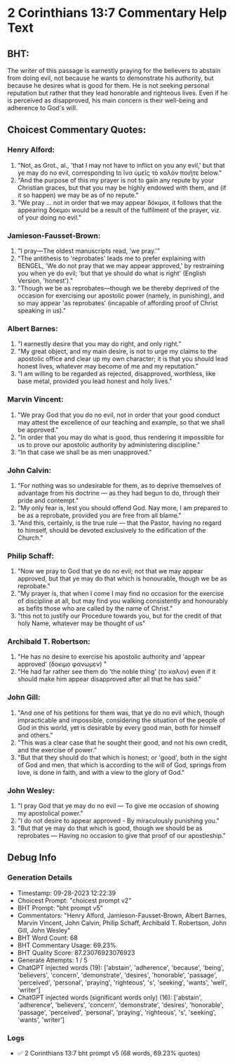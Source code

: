 # 2 Corinthians 13:7 Commentary Help Text

## BHT:
The writer of this passage is earnestly praying for the believers to abstain from doing evil, not because he wants to demonstrate his authority, but because he desires what is good for them. He is not seeking personal reputation but rather that they lead honorable and righteous lives. Even if he is perceived as disapproved, his main concern is their well-being and adherence to God's will.

## Choicest Commentary Quotes:
### Henry Alford:
1. "Not, as Grot., al., 'that I may not have to inflict on you any evil,' but that ye may do no evil, corresponding to ἵνα ὑμεῖς τὸ καλὸν ποιῆτε below."
2. "And the purpose of this my prayer is not to gain any repute by your Christian graces, but that you may be highly endowed with them, and (if it so happen) we may be as of no repute."
3. "We pray ... not in order that we may appear δόκιμοι, it follows that the appearing δόκιμοι would be a result of the fulfilment of the prayer, viz. of your doing no evil."

### Jamieson-Fausset-Brown:
1. "I pray—The oldest manuscripts read, 'we pray.'"
2. "The antithesis to 'reprobates' leads me to prefer explaining with BENGEL, 'We do not pray that we may appear approved,' by restraining you when ye do evil; 'but that ye should do what is right' (English Version, 'honest')."
3. "Though we be as reprobates—though we be thereby deprived of the occasion for exercising our apostolic power (namely, in punishing), and so may appear 'as reprobates' (incapable of affording proof of Christ speaking in us)."

### Albert Barnes:
1. "I earnestly desire that you may do right, and only right."
2. "My great object, and my main desire, is not to urge my claims to the apostolic office and clear up my own character; it is that you should lead honest lives, whatever may become of me and my reputation."
3. "I am willing to be regarded as rejected, disapproved, worthless, like base metal, provided you lead honest and holy lives."

### Marvin Vincent:
1. "We pray God that you do no evil, not in order that your good conduct may attest the excellence of our teaching and example, so that we shall be approved."
2. "In order that you may do what is good, thus rendering it impossible for us to prove our apostolic authority by administering discipline."
3. "In that case we shall be as men unapproved."

### John Calvin:
1. "For nothing was so undesirable for them, as to deprive themselves of advantage from his doctrine — as they had begun to do, through their pride and contempt."
2. "My only fear is, lest you should offend God. Nay more, I am prepared to be as a reprobate, provided you are free from all blame."
3. "And this, certainly, is the true rule — that the Pastor, having no regard to himself, should be devoted exclusively to the edification of the Church."

### Philip Schaff:
1. "Now we pray to God that ye do no evil; not that we may appear approved, but that ye may do that which is honourable, though we be as reprobate." 
2. "My prayer is, that when I come I may find no occasion for the exercise of discipline at all, but may find you walking consistently and honourably as befits those who are called by the name of Christ."
3. "this not to justify our Procedure towards you, but for the credit of that holy Name, whatever may be thought of us"

### Archibald T. Robertson:
1. "He has no desire to exercise his apostolic authority and 'appear approved' (δοκιμο φανωμεν) "
2. "He had far rather see them do 'the noble thing' (το καλον) even if it should make him appear disapproved after all that he has said."

### John Gill:
1. "And one of his petitions for them was, that ye do no evil which, though impracticable and impossible, considering the situation of the people of God in this world, yet is desirable by every good man, both for himself and others."
2. "This was a clear case that he sought their good, and not his own credit, and the exercise of power."
3. "But that they should do that which is honest; or 'good', both in the sight of God and men, that which is according to the will of God, springs from love, is done in faith, and with a view to the glory of God."

### John Wesley:
1. "I pray God that ye may do no evil — To give me occasion of showing my apostolical power."
2. "I do not desire to appear approved - By miraculously punishing you."
3. "But that ye may do that which is good, though we should be as reprobates — Having no occasion to give that proof of our apostleship."


## Debug Info
### Generation Details
- Timestamp: 09-28-2023 12:22:39
- Choicest Prompt: "choicest prompt v2"
- BHT Prompt: "bht prompt v5"
- Commentators: "Henry Alford, Jamieson-Fausset-Brown, Albert Barnes, Marvin Vincent, John Calvin, Philip Schaff, Archibald T. Robertson, John Gill, John Wesley"
- BHT Word Count: 68
- BHT Commentary Usage: 69.23%
- BHT Quality Score: 87.23076923076923
- Generate Attempts: 1 / 5
- ChatGPT injected words (19):
	['abstain', 'adherence', 'because', 'being', 'believers', 'concern', 'demonstrate', 'desires', 'honorable', 'passage', 'perceived', 'personal', 'praying', 'righteous', 's', 'seeking', 'wants', 'well', 'writer']
- ChatGPT injected words (significant words only) (16):
	['abstain', 'adherence', 'believers', 'concern', 'demonstrate', 'desires', 'honorable', 'passage', 'perceived', 'personal', 'praying', 'righteous', 's', 'seeking', 'wants', 'writer']

### Logs
- ✅ 2 Corinthians 13:7 bht prompt v5 (68 words, 69.23% quotes)